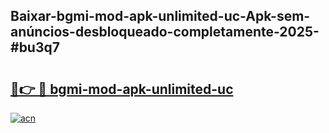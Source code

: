 ## Baixar-bgmi-mod-apk-unlimited-uc-Apk-sem-anúncios-desbloqueado-completamente-2025-#bu3q7

# <h2><a href="https://ainizakaria.my?title=bgmi-mod-apk-unlimited-uc&ref=20M">🔗👉 🔴 bgmi-mod-apk-unlimited-uc</a></h2>

[![acn](https://github.com/user-attachments/assets/0f9c940e-d8b0-45ae-aac7-cd30a18b3e1c)](https://ainizakaria.my?title=bgmi-mod-apk-unlimited-uc&ref=20M)

